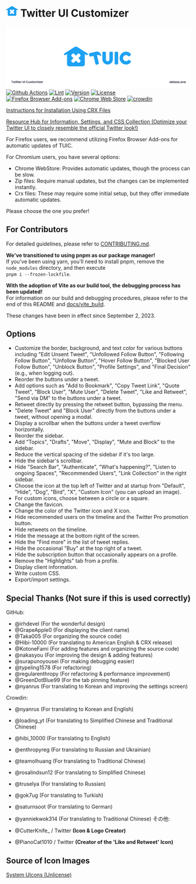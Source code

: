 # <img width="32" height="32" src="./icon/newIcon_TUIC_C_Blue.svg"> Twitter UI Customizer

![Header Image](./icon/header.png)
[![Github Actions](https://github.com/kaonasi-biwa/Twitter-UI-Customizer/workflows/Build/badge.svg)](https://github.com/kaonasi-biwa/Twitter-UI-Customizer/actions/workflows/packaging.yml)
[![Lint](https://github.com/kaonasi-biwa/Twitter-UI-Customizer/actions/workflows/lint.yml/badge.svg)](https://github.com/kaonasi-biwa/Twitter-UI-Customizer/actions/workflows/lint.yml)
[![Version](https://img.shields.io/github/v/release/kaonasi-biwa/Twitter-UI-Customizer?label=Version)](https://github.com/kaonasi-biwa/Twitter-UI-Customizer/releases/latest)
[![License](https://img.shields.io/github/license/kaonasi-biwa/Twitter-UI-Customizer?label=License&color=blue)](https://github.com/kaonasi-biwa/Twitter-UI-Customizer/blob/main/LICENSE)  
<a href="https://addons.mozilla.org/ja/firefox/addon/twitter-ui-customizer/"><img alt="Firefox Browser Add-ons" width="172" height="60" src="https://blog.mozilla.org/addons/files/2015/11/get-the-addon.png"></a>
<a href="https://chrome.google.com/webstore/detail/twitter-ui-customizer/hpmhdmlhnppmmipefebkhkbpdcjiidmh?hl=ja"><img alt="Chrome Web Store" width="191.8" height="58" src="https://storage.googleapis.com/web-dev-uploads/image/WlD8wC6g8khYWPJUsQceQkhXSlv1/HRs9MPufa1J1h5glNhut.png"></a>
<a href="https://crowdin.com/project/twiter-ui-customizer"><img alt="crowdin" width="175" height="50" src="https://badges.crowdin.net/badge/light/crowdin-on-dark@2x.png"></a>

[Instructions for Installation Using CRX Files](https://gist.github.com/Hibi-10000/54d283e5e5deabc3c491ce16556b4390)

[Resource Hub for Information, Settings, and CSS Collection (Optimize your Twitter UI to closely resemble the official Twitter look!)](https://github.com/kaonasi-biwa/TUIC-Information-Prefs-and-CSSs/blob/main/README.md)

For Firefox users, we recommend utilizing Firefox Browser Add-ons for automatic updates of TUIC.

For Chromium users, you have several options:

-   Chrome WebStore: Provides automatic updates, though the process can be slow.
-   Zip files: Require manual updates, but the changes can be implemented instantly.
-   Crx files: These may require some initial setup, but they offer immediate automatic updates.

Please choose the one you prefer!

## For Contributors

For detailed guidelines, please refer to [CONTRIBUTING.md](./CONTRIBUTING.md).

**We've transitioned to using pnpm as our package manager!**  
If you've been using yarn, you'll need to install pnpm, remove the `node_modules` directory, and then execute  
`pnpm i --frozen-lockfile`.

**With the adoption of Vite as our build tool, the debugging process has been updated!**  
For information on our build and debugging procedures, please refer to the end of this README and [docs/vite_build](./docs/vite_build.md).

These changes have been in effect since September 2, 2023.

## Options

-   Customize the border, background, and text color for various buttons including "Edit Unsent Tweet", "Unfollowed Follow Button", "Following Follow Button", "Unfollow Button", "Hover Follow Button", "Blocked User Follow Button", "Unblock Button", "Profile Settings", and "Final Decision" (e.g., when logging out).
-   Reorder the buttons under a tweet.
-   Add options such as "Add to Bookmark", "Copy Tweet Link", "Quote Tweet", "Block User", "Mute User", "Delete Tweet", "Like and Retweet", "Send via DM" to the buttons under a tweet.
-   Retweet directly by pressing the retweet button, bypassing the menu.
-   "Delete Tweet" and "Block User" directly from the buttons under a tweet, without opening a modal.
-   Display a scrollbar when the buttons under a tweet overflow horizontally.
-   Reorder the sidebar.
-   Add "Topics", "Drafts", "Move", "Display", "Mute and Block" to the sidebar.
-   Reduce the vertical spacing of the sidebar if it's too large.
-   Hide the sidebar's scrollbar.
-   Hide "Search Bar", "Authenticate", "What's happening?", "Listen to ongoing Spaces", "Recommended Users", "Link Collection" in the right sidebar.
-   Choose the icon at the top left of Twitter and at startup from "Default", "Hide", "Dog", "Bird", "X", "Custom Icon" (you can upload an image).
-   For custom icons, choose between a circle or a square.
-   Change the favicon.
-   Change the color of the Twitter icon and X icon.
-   Hide recommended users on the timeline and the Twitter Pro promotion button.
-   Hide retweets on the timeline.
-   Hide the message at the bottom right of the screen.
-   Hide the "Find more" in the list of tweet replies.
-   Hide the occasional "Buy" at the top right of a tweet.
-   Hide the subscription button that occasionally appears on a profile.
-   Remove the "Highlights" tab from a profile.
-   Display client information.
-   Write custom CSS.
-   Export/import settings.

## Special Thanks (Not sure if this is used correctly)

GitHub:

-   @irhdevel (For the wonderful design)
-   @GrapeApple0 (For displaying the client name)
-   @Taka005 (For organizing the source code)
-   @Hibi-10000 (For translating to American English & CRX release)
-   @KotoneFami (For adding features and organizing the source code)
-   @nakasyou (For improving the design & adding features)
-   @surapunoyousei (For making debugging easier)
-   @typeling1578 (For refactoring)
-   @regularenthropy (For refactoring & performance improvement)
-   @GreenDotBlue99 (For the tab pinning feature)
-   @nyanrus (For translating to Korean and improving the settings screen)

Crowdin:

-   @nyanrus (For translating to Korean and English)
-   @loading_yt (For translating to Simplified Chinese and Traditional Chinese)
-   @hibi_10000 (For translating to English)
-   @enthropyreg (For translating to Russian and Ukrainian)
-   @teamolhuang (For translating to Traditional Chinese)
-   @rosalindsun12 (For translating to Simplified Chinese)
-   @truselya (For translating to Russian)
-   @gok7ug (For translating to Turkish)
-   @saturnsoot (For translating to German)
-   @yanniekwok314 (For translating to Traditional Chinese)
    その他:

-   @CutterKnife\_ / Twitter **(Icon & Logo Creator)**
-   @PianoCat1010 / Twitter **(Creator of the 'Like and Retweet' Icon)**

## Source of Icon Images

[System UIcons (Unlicense)](https://www.systemuicons.com/)

